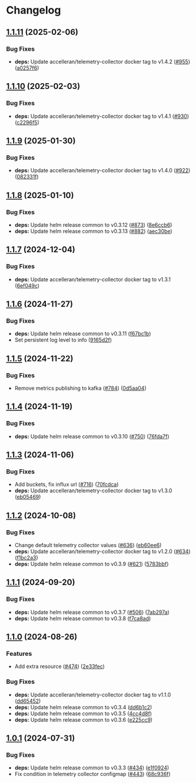 # Changelog

## [1.1.11](https://github.com/accelleran/helm-charts/compare/telemetry-collector-1.1.10...telemetry-collector-1.1.11) (2025-02-06)


### Bug Fixes

* **deps:** Update accelleran/telemetry-collector docker tag to v1.4.2 ([#955](https://github.com/accelleran/helm-charts/issues/955)) ([a0257f6](https://github.com/accelleran/helm-charts/commit/a0257f6d61fcb7190c1eb63b5d6b50a98e68992d))

## [1.1.10](https://github.com/accelleran/helm-charts/compare/telemetry-collector-1.1.9...telemetry-collector-1.1.10) (2025-02-03)


### Bug Fixes

* **deps:** Update accelleran/telemetry-collector docker tag to v1.4.1 ([#930](https://github.com/accelleran/helm-charts/issues/930)) ([c2296f5](https://github.com/accelleran/helm-charts/commit/c2296f5ba2965be2f1f8a797f6d4edd62e9eb69f))

## [1.1.9](https://github.com/accelleran/helm-charts/compare/telemetry-collector-1.1.8...telemetry-collector-1.1.9) (2025-01-30)


### Bug Fixes

* **deps:** Update accelleran/telemetry-collector docker tag to v1.4.0 ([#922](https://github.com/accelleran/helm-charts/issues/922)) ([082331f](https://github.com/accelleran/helm-charts/commit/082331f89a210ccfadc035ecc24f03f508f76e84))

## [1.1.8](https://github.com/accelleran/helm-charts/compare/telemetry-collector-1.1.7...telemetry-collector-1.1.8) (2025-01-10)


### Bug Fixes

* **deps:** Update helm release common to v0.3.12 ([#873](https://github.com/accelleran/helm-charts/issues/873)) ([8e6ccb6](https://github.com/accelleran/helm-charts/commit/8e6ccb6e761d66a164ad951e0e2f9118dfcfc9ba))
* **deps:** Update helm release common to v0.3.13 ([#882](https://github.com/accelleran/helm-charts/issues/882)) ([aec30be](https://github.com/accelleran/helm-charts/commit/aec30be5d86f444ad9d65ed18d580ac0c6410166))

## [1.1.7](https://github.com/accelleran/helm-charts/compare/telemetry-collector-1.1.6...telemetry-collector-1.1.7) (2024-12-04)


### Bug Fixes

* **deps:** Update accelleran/telemetry-collector docker tag to v1.3.1 ([6ef049c](https://github.com/accelleran/helm-charts/commit/6ef049c5aeb75c80bb99c997312961213fbc10f2))

## [1.1.6](https://github.com/accelleran/helm-charts/compare/telemetry-collector-1.1.5...telemetry-collector-1.1.6) (2024-11-27)


### Bug Fixes

* **deps:** Update helm release common to v0.3.11 ([f67bc1b](https://github.com/accelleran/helm-charts/commit/f67bc1bd548bbc2b91c6554e2df66f855c3e2120))
* Set persistent log level to info ([9165d2f](https://github.com/accelleran/helm-charts/commit/9165d2f5a0015bfd9644f79c4b3a299ef322f8a1))

## [1.1.5](https://github.com/accelleran/helm-charts/compare/telemetry-collector-1.1.4...telemetry-collector-1.1.5) (2024-11-22)


### Bug Fixes

* Remove metrics publishing to kafka ([#784](https://github.com/accelleran/helm-charts/issues/784)) ([0d5aa04](https://github.com/accelleran/helm-charts/commit/0d5aa04627c300de2f39a4b879a67caf0207cd40))

## [1.1.4](https://github.com/accelleran/helm-charts/compare/telemetry-collector-1.1.3...telemetry-collector-1.1.4) (2024-11-19)


### Bug Fixes

* **deps:** Update helm release common to v0.3.10 ([#750](https://github.com/accelleran/helm-charts/issues/750)) ([76fda7f](https://github.com/accelleran/helm-charts/commit/76fda7fc76c6926b402b49f3348b14a785af92f8))

## [1.1.3](https://github.com/accelleran/helm-charts/compare/telemetry-collector-1.1.2...telemetry-collector-1.1.3) (2024-11-06)


### Bug Fixes

* Add buckets, fix influx url ([#716](https://github.com/accelleran/helm-charts/issues/716)) ([70fcdca](https://github.com/accelleran/helm-charts/commit/70fcdca15e474685ee4f259f32eab2fbaa2e2230))
* **deps:** Update accelleran/telemetry-collector docker tag to v1.3.0 ([eb05469](https://github.com/accelleran/helm-charts/commit/eb0546900e642c56875ce29f846c1ce4be1c1d11))

## [1.1.2](https://github.com/accelleran/helm-charts/compare/telemetry-collector-1.1.1...telemetry-collector-1.1.2) (2024-10-08)


### Bug Fixes

* Change default telemetry collector values ([#636](https://github.com/accelleran/helm-charts/issues/636)) ([eb60ee6](https://github.com/accelleran/helm-charts/commit/eb60ee6143c7380962b1333ec1811a6f945ca852))
* **deps:** Update accelleran/telemetry-collector docker tag to v1.2.0 ([#634](https://github.com/accelleran/helm-charts/issues/634)) ([f1bc2a3](https://github.com/accelleran/helm-charts/commit/f1bc2a35d076adea58956efe11ce11bef8b7c89c))
* **deps:** Update helm release common to v0.3.9 ([#621](https://github.com/accelleran/helm-charts/issues/621)) ([5783bbf](https://github.com/accelleran/helm-charts/commit/5783bbf75b6a5845dfc469d56849e2aae72d1d4c))

## [1.1.1](https://github.com/accelleran/helm-charts/compare/telemetry-collector-1.1.0...telemetry-collector-1.1.1) (2024-09-20)


### Bug Fixes

* **deps:** Update helm release common to v0.3.7 ([#506](https://github.com/accelleran/helm-charts/issues/506)) ([7ab297a](https://github.com/accelleran/helm-charts/commit/7ab297aeebd645f5c00399a04d4e1b159f24859e))
* **deps:** Update helm release common to v0.3.8 ([f7ca8ad](https://github.com/accelleran/helm-charts/commit/f7ca8ad8fd5dd79768da4d8b74aac0cd8eaac590))

## [1.1.0](https://github.com/accelleran/helm-charts/compare/telemetry-collector-1.0.1...telemetry-collector-1.1.0) (2024-08-26)


### Features

* Add extra resource ([#474](https://github.com/accelleran/helm-charts/issues/474)) ([2e33fec](https://github.com/accelleran/helm-charts/commit/2e33fec716543063d6771c1b2809031bacc73c2c))


### Bug Fixes

* **deps:** Update accelleran/telemetry-collector docker tag to v1.1.0 ([dd65452](https://github.com/accelleran/helm-charts/commit/dd6545206b31a52f57a1a9846a030eec67e1487b))
* **deps:** Update helm release common to v0.3.4 ([dd6b1c2](https://github.com/accelleran/helm-charts/commit/dd6b1c2a09a57bd5cc5a322416b2427a6332532b))
* **deps:** Update helm release common to v0.3.5 ([4cc4d8f](https://github.com/accelleran/helm-charts/commit/4cc4d8f1f503620132fede33bbd897df0d270ecb))
* **deps:** Update helm release common to v0.3.6 ([e225cc9](https://github.com/accelleran/helm-charts/commit/e225cc9428bb76a3cb6e54844f1d4058930b7902))

## [1.0.1](https://github.com/accelleran/helm-charts/compare/telemetry-collector-1.0.0...telemetry-collector-1.0.1) (2024-07-31)


### Bug Fixes

* **deps:** Update helm release common to v0.3.3 ([#434](https://github.com/accelleran/helm-charts/issues/434)) ([e1f0924](https://github.com/accelleran/helm-charts/commit/e1f092494a1c2d3deb155e0e89bbb900bc031139))
* Fix condition in telemetry collector configmap ([#443](https://github.com/accelleran/helm-charts/issues/443)) ([68c936f](https://github.com/accelleran/helm-charts/commit/68c936f6a567114df0c5fb490ee80e5da174f06d))
